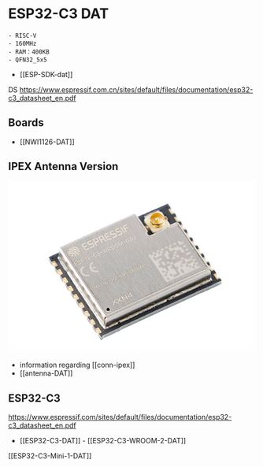 


# ESP32-C3 DAT
    - RISC-V 
    - 160MHz 
    - RAM：400KB
    - QFN32_5x5

- [[ESP-SDK-dat]]

DS
https://www.espressif.com.cn/sites/default/files/documentation/esp32-c3_datasheet_en.pdf

## Boards 

- [[NWI1126-DAT]]

## IPEX Antenna Version 

![](40-46-13-07-06-2023.png)

- information regarding [[conn-ipex]]
- [[antenna-DAT]]




## ESP32-C3

https://www.espressif.com/sites/default/files/documentation/esp32-c3_datasheet_en.pdf

- [[ESP32-C3-DAT]] - [[ESP32-­C3-­WROOM-­2-DAT]]

[[ESP32-C3-Mini-1-DAT]]